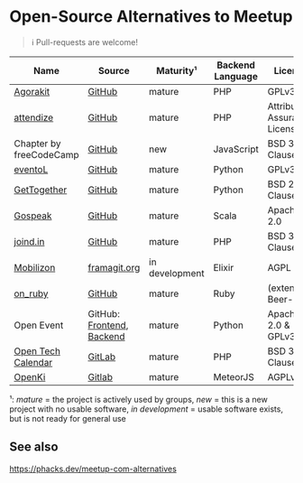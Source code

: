 # Open-Source Alternatives to Meetup

> :information_source: Pull-requests are welcome!

| Name                                                  | Source                                                                                                                        | Maturity¹      | Backend Language | License                       |
| ----------------------------------------------------- | ----------------------------------------------------------------------------------------------------------------------------- | -------------- | ---------------- | ----------------------------- |
| [Agorakit](https://agorakit.org/)                     | [GitHub](https://github.com/philippejadin/agorakit)                                                                           | mature         | PHP              | GPLv3                         |
| [attendize](https://www.attendize.com/)               | [GitHub](https://github.com/Attendize/Attendize)                                                                              | mature         | PHP              | Attribution Assurance License |
| Chapter by freeCodeCamp                               | [GitHub](https://github.com/freeCodeCamp/chapter)                                                                             | new            | JavaScript       | BSD 3-Clause                  |
| [eventoL](http://eventol.github.io/eventoL/)          | [GitHub](https://github.com/eventoL/eventoL)                                                                                  | mature         | Python           | GPLv3                         |
| [GetTogether](https://gettogether.community/)         | [GitHub](https://github.com/GetTogetherComm/GetTogether)                                                                      | mature         | Python           | BSD 2-Clause                  |
| [Gospeak](https://www.gospeak.fr/)                    | [GitHub](https://github.com/loicknuchel/gospeak)                                                                              | mature         | Scala            | Apache 2.0                    |
| [joind.in](https://joind.in/)                         | [GitHub](https://github.com/joindin/joindin-web2)                                                                             | mature         | PHP              | BSD 3-Clause                  |
| [Mobilizon](https://joinmobilizon.org/en/)            | [framagit.org](https://framagit.org/framasoft/mobilizon/)                                                                     | in development | Elixir           | AGPL                          |
| [on_ruby](https://www.onruby.eu/)                     | [GitHub](https://github.com/phoet/on_ruby)                                                                                    | mature         | Ruby             | (extended) Beer-ware          |
| Open Event                                            | GitHub: [Frontend](https://github.com/fossasia/open-event-frontend), [Backend](https://github.com/fossasia/open-event-server) | mature         | Python           | Apache 2.0 & GPLv3            |
| [Open Tech Calendar](https://opentechcalendar.co.uk/) | [GitLab](https://gitlab.com/opentechcalendar)                                                                                 | mature         | PHP              | BSD 3-Clause                  |
| [OpenKi](https://openki.net/)                         | [Gitlab](https://gitlab.com/Openki/Openki/)                                                                                   | mature         | MeteorJS         | AGPLv3                        |

¹: _mature_ = the project is actively used by groups, _new_ = this is a new project with no usable software, _in development_ = usable software exists, but is not ready for general use

## See also

<https://phacks.dev/meetup-com-alternatives>
